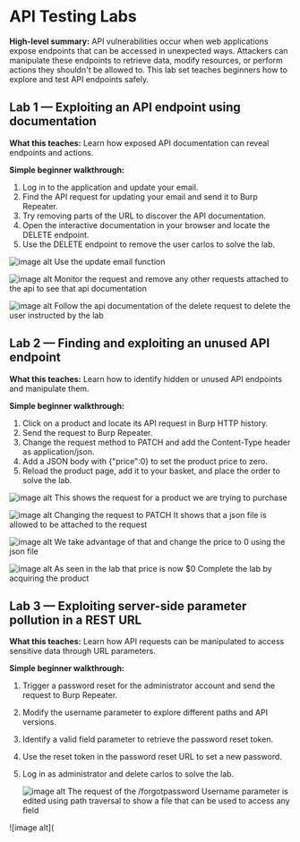 # API Testing Labs

**High-level summary:**
API vulnerabilities occur when web applications expose endpoints that can be accessed in unexpected ways. Attackers can manipulate these endpoints to retrieve data, modify resources, or perform actions they shouldn't be allowed to. This lab set teaches beginners how to explore and test API endpoints safely.

## Lab 1 — Exploiting an API endpoint using documentation

**What this teaches:**
Learn how exposed API documentation can reveal endpoints and actions.

**Simple beginner walkthrough:**

1. Log in to the application and update your email.
2. Find the API request for updating your email and send it to Burp Repeater.
3. Try removing parts of the URL to discover the API documentation.
4. Open the interactive documentation in your browser and locate the DELETE endpoint.
5. Use the DELETE endpoint to remove the user carlos to solve the lab.

![image alt](https://github.com/Lispectree/web-sec/blob/fdc933f392dc0420334bc9d4d90a285834a0c7f0/labs/sql-injection/ap1%20lab%201%20photo%201.jpg)
Use the update email function


![image alt](https://github.com/Lispectree/web-sec/blob/991c4f87d38fb8320859f3b41f73576fa9f28f4c/labs/sql-injection/ap1%20lab%201%20photo%202.jpg)
Monitor the request and remove any other requests attached to the api to see that api documentation


![image alt](https://github.com/Lispectree/web-sec/blob/1ba09517426ff2bdbf09ccd898943e15d6a1e59f/labs/sql-injection/ap1%20lab%201%20photo%203.jpg)
Follow the api documentation of the delete request to delete the user instructed by the lab


## Lab 2 — Finding and exploiting an unused API endpoint

**What this teaches:**
Learn how to identify hidden or unused API endpoints and manipulate them.

**Simple beginner walkthrough:**

1. Click on a product and locate its API request in Burp HTTP history.
2. Send the request to Burp Repeater.
3. Change the request method to PATCH and add the Content-Type header as application/json.
4. Add a JSON body with {"price":0} to set the product price to zero.
5. Reload the product page, add it to your basket, and place the order to solve the lab.

![image alt](https://github.com/Lispectree/web-sec/blob/3527c4489eea9b2541e653e3438da9e795c156f2/web-security-labs/labs/api-testing/ap1%20lab%202%20photo%201.jpg)
This shows the request for a product we are trying to purchase

![image alt](https://github.com/Lispectree/web-sec/blob/2081cb9a020ace5f2b2e95710bdc4d94089ca81c/web-security-labs/labs/api-testing/ap1%20lab%202%20photo%202.jpg)
Changing the request to PATCH 
It shows that a json file is allowed to be attached to the request

![image alt](https://github.com/Lispectree/web-sec/blob/f81559f6bc0304d1973e3abe59dc78bd9833f743/web-security-labs/labs/api-testing/ap1%20lab%202%20photo%203.jpg)
We take advantage of that and change the price to 0 using the json file

![image alt](https://github.com/Lispectree/web-sec/blob/e7abc8c1d40ccf7d3bc963ce059ee05ddac4c6fb/web-security-labs/labs/api-testing/ap1%20lab%202%20photo%204.jpg)
As seen in the lab that price is now 
$0
Complete the lab by acquiring the product


## Lab 3 — Exploiting server-side parameter pollution in a REST URL

**What this teaches:**
Learn how API requests can be manipulated to access sensitive data through URL parameters.

**Simple beginner walkthrough:**

1. Trigger a password reset for the administrator account and send the request to Burp Repeater.
2. Modify the username parameter to explore different paths and API versions.
3. Identify a valid field parameter to retrieve the password reset token.
4. Use the reset token in the password reset URL to set a new password.
5. Log in as administrator and delete carlos to solve the lab.

   ![image alt](https://github.com/Lispectree/web-sec/blob/31ea123a8dc3d65bf55a18f0f6ffc35f1ebbead5/web-security-labs/labs/api-testing/ap1%20lab%203%20%20photo%201.jpg)
   The request of the /forgotpassword
Username parameter is edited using path traversal to show a file that can be used to access any field

 ![image alt](


